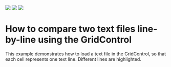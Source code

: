 <!-- default badges list -->
![](https://img.shields.io/endpoint?url=https://codecentral.devexpress.com/api/v1/VersionRange/128626272/13.1.4%2B)
[![](https://img.shields.io/badge/Open_in_DevExpress_Support_Center-FF7200?style=flat-square&logo=DevExpress&logoColor=white)](https://supportcenter.devexpress.com/ticket/details/E1911)
[![](https://img.shields.io/badge/📖_How_to_use_DevExpress_Examples-e9f6fc?style=flat-square)](https://docs.devexpress.com/GeneralInformation/403183)
<!-- default badges end -->
# How to compare two text files line-by-line using the GridControl


<p>This example demonstrates how to load a text file in the GridControl, so that each cell represents one text line. Different lines are highlighted.</p>

<br/>


